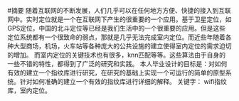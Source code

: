 #摘要
随着互联网的不断发展，人们几乎可以在任何地方方便、快捷的接入到互联网中。实时定位就是一个在互联网下产生的很重要的一个应用。基于卫星定位，如GPS定位，中国的北斗定位等已经是我们生活中的一个很重要的应用。但是这些定位系统都有一个很致命的弱点，那就是几乎无法完成室内定位。而近些年随着各种大型商场，机场，火车站等各种庞大的公共设施的建立使得室内定位的需求迫切的增加。
   而室内定位的关键技术也有很多，knn匹配等等。这些算法由于自身的一些不错的特性，都得到了广泛的研究和实践。
   本人毕业设计的目标是：对如何有效的建立一个指纹库进行研究，在研究的基础上实现一个可运行的简单的原型系统。针对如何准确的建立一个有效的指纹库进行详细的解释。
关键字： wifi指纹库，室内定位。